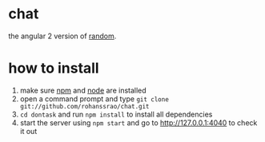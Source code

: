 # chat
the angular 2 version of [random](https://github.com/rohanssrao/random).
# how to install
1. make sure [npm](https://npmjs.org) and [node](https://nodejs.org/) are installed
2. open a command prompt and type `git clone git://github.com/rohanssrao/chat.git`
3. `cd dontask` and run `npm install` to install all dependencies
4. start the server using `npm start` and go to http://127.0.0.1:4040 to check it out
